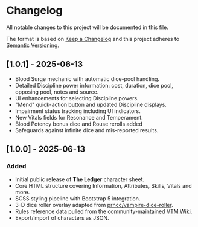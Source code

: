 # Changelog

All notable changes to this project will be documented in this file.

The format is based on [Keep a Changelog](https://keepachangelog.com/en/1.1.0/) and this project adheres to [Semantic Versioning](https://semver.org/spec/v2.0.0.html).

## [1.0.1] - 2025-06-13

- Blood Surge mechanic with automatic dice-pool handling.
- Detailed Discipline power information: cost, duration, dice pool, opposing pool, notes and source.
- UI enhancements for selecting Discipline powers.
- "Mend" quick-action button and updated Discipline displays.
- Impairment status tracking including UI indicators.
- New Vitals fields for Resonance and Temperament.
- Blood Potency bonus dice and Rouse rerolls added
- Safeguards against infinite dice and mis-reported results.

## [1.0.0] - 2025-06-13

### Added
- Initial public release of **The Ledger** character sheet.
- Core HTML structure covering Information, Attributes, Skills, Vitals and more.
- SCSS styling pipeline with Bootstrap 5 integration.
- 3-D dice roller overlay adapted from [prncc/vampire-dice-roller](https://github.com/prncc/vampire-dice-roller).
- Rules reference data pulled from the community-maintained [VTM Wiki](https://vtm.paradoxwikis.com/VTM_Wiki).
- Export/import of characters as JSON.
